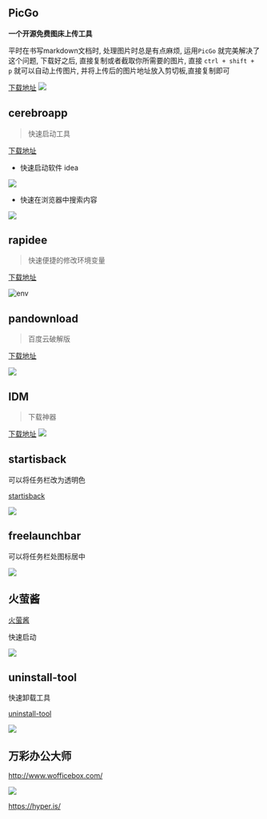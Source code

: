 ## PicGo

**一个开源免费图床上传工具**

平时在书写markdown文档时, 处理图片时总是有点麻烦, 运用`PicGo` 就完美解决了这个问题, 下载好之后, 直接复制或者截取你所需要的图片, 直接 `ctrl + shift + p` 就可以自动上传图片, 并将上传后的图片地址放入剪切板,直接复制即可

[下载地址](https://github.com/Molunerfinn/picgo/releases)
![](https://raw.githubusercontent.com/xiaoxiunique/Web-Tip/master/20190503081214.png)

## cerebroapp

> 快速启动工具

[下载地址](https://cerebroapp.com/)

- 快速启动软件 idea

![](https://ws1.sinaimg.cn/large/0066iHyhgy1fzeafkr4faj30i20drmxl.jpg)

- 快速在浏览器中搜索内容

![](https://ws1.sinaimg.cn/large/0066iHyhgy1fzeai31akij30i20dr74a.jpg)

## rapidee

> 快速便捷的修改环境变量

[下载地址](https://link.zhihu.com/?target=https%3A//www.rapidee.com/en/about)

![env](https://ws1.sinaimg.cn/large/0066iHyhgy1fze00tmmldj30r10gxq4n.jpg)


## pandownload

> 百度云破解版

[下载地址](http://pandownload.com/)

![](https://raw.githubusercontent.com/xiaoxiunique/Web-Tip/master/20190503081319.png)

## IDM 

> 下载神器

[下载地址](http://www.pc6.com/softview/SoftView_24680.html)
![](https://raw.githubusercontent.com/xiaoxiunique/Web-Tip/master/20190503081401.png)

## startisback

可以将任务栏改为透明色

[startisback](http://startisback.com/#download-tab)

![](https://ws1.sinaimg.cn/large/0066iHyhgy1fzgjobmvdsj31gq01bac1.jpg)

## freelaunchbar

可以将任务栏处图标居中

![](https://ws1.sinaimg.cn/large/0066iHyhgy1fzgjobmvdsj31gq01bac1.jpg)

## 火萤酱

[火萤酱](http://link.zhihu.com/?target=http%3A//www.huoying666.com/)

快速启动

![](https://ws1.sinaimg.cn/large/0066iHyhgy1fzgl43nfbwj30n00f8gmh.jpg)

## uninstall-tool 

快速卸载工具

[uninstall-tool](https://www.3987.com/xiazai/1/17/1043.html)

![](https://ws1.sinaimg.cn/large/0066iHyhgy1fzglj5bxlgj30oj0i2mzc.jpg)

## **万彩办公大师**

http://www.wofficebox.com/

![](https://ws1.sinaimg.cn/large/0066iHyhly1fzglt151wnj30vu0khgob.jpg)

https://hyper.is/



